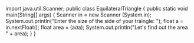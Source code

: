 import java.util.Scanner;
public class EquilateralTriangle {
    public static void main(String[] args) {
        Scanner in = new Scanner (System.in);
        System.out.println("Enter the size of the side of your traingle: ");
        float a = in.nextFloat();
        float area = (a*a*a);
        System.out.println("Let's find out the area " + area);
    }
}
